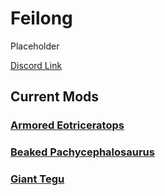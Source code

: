 # Feilong

Placeholder

[Discord Link](https://discord.gg/vkugm46RCR)

## Current Mods

### [Armored Eotriceratops](./Path-of-Titans-EoTLC)
### [Beaked Pachycephalosaurus](./Path-of-Titans-Armored-Beaked-Pachycephalosaurus)
### [Giant Tegu](./Path-of-Titans-Giant-Tegu)